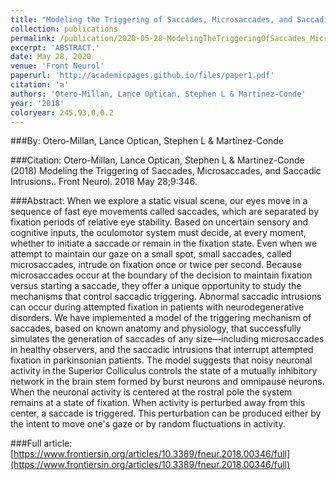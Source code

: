 ```yaml
---
title: "Modeling the Triggering of Saccades, Microsaccades, and Saccadic Intrusions."
collection: publications
permalink: /publication/2020-05-28-ModelingTheTriggeringOfSaccades_Microsaccades_AndSaccadicIntrus
excerpt: 'ABSTRACT.'
date: May 28, 2020
venue: 'Front Neurol'
paperurl: 'http://academicpages.github.io/files/paper1.pdf'
citation: 'a'
authors: 'Otero-Millan, Lance Optican, Stephen L & Martinez-Conde'
year: '2018'
coloryear: 245,93,0,0.2
---
```


###By: 
Otero-Millan, Lance Optican, Stephen L & Martinez-Conde

###Citation: 
Otero-Millan, Lance Optican, Stephen L & Martinez-Conde (2018) Modeling the Triggering of Saccades, Microsaccades, and Saccadic Intrusions.. Front Neurol. 2018 May 28;9:346. 

###Abstract: 
When we explore a static visual scene, our eyes move in a sequence of fast eye movements called saccades, which are separated by fixation periods of relative eye stability. Based on uncertain sensory and cognitive inputs, the oculomotor system must decide, at every moment, whether to initiate a saccade or remain in the fixation state. Even when we attempt to maintain our gaze on a small spot, small saccades, called microsaccades, intrude on fixation once or twice per second. Because microsaccades occur at the boundary of the decision to maintain fixation versus starting a saccade, they offer a unique opportunity to study the mechanisms that control saccadic triggering. Abnormal saccadic intrusions can occur during attempted fixation in patients with neurodegenerative disorders. We have implemented a model of the triggering mechanism of saccades, based on known anatomy and physiology, that successfully simulates the generation of saccades of any size—including microsaccades in healthy observers, and the saccadic intrusions that interrupt attempted fixation in parkinsonian patients. The model suggests that noisy neuronal activity in the Superior Colliculus controls the state of a mutually inhibitory network in the brain stem formed by burst neurons and omnipause neurons. When the neuronal activity is centered at the rostral pole the system remains at a state of fixation. When activity is perturbed away from this center, a saccade is triggered. This perturbation can be produced either by the intent to move one's gaze or by random fluctuations in activity.

###Full article: 
[https://www.frontiersin.org/articles/10.3389/fneur.2018.00346/full](https://www.frontiersin.org/articles/10.3389/fneur.2018.00346/full)
